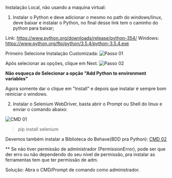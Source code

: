 Instalação Local, não usando a maquina virtual:

1. Instalar o Python e deve adicionar o mesmo no path do windows/linux, deve baixar e instalar o Python, no final desse link tem o caminho do python para baixar;

Link: https://www.python.org/downloads/release/python-354/
Windows: https://www.python.org/ftp/python/3.5.4/python-3.5.4.exe

Primeiro Selecione Instalação Customizada:
![Passo 01](https://udemy-images.s3.amazonaws.com/redactor/raw/2017-09-09_17-22-33-8c9f2cea6c073fc7ddab859c6727d76f.PNG)

Após selecionar as opções, clique em Next.
![Passo 02](https://udemy-images.s3.amazonaws.com/redactor/raw/2017-09-09_17-22-33-9d6071fbf363b287d9a6d97c40da364a.PNG)

**Não esqueça de Selecionar a opção "Add Python to environment variables"**

Agora somente dar o clique em "Install" e depois que instalar é sempre bom reiniciar o windows.



2. Instalar o Selenium WebDriver, basta abrir o Prompt ou Shell do linux e enviar o comando abaixo:
  
![CMD 01](https://udemy-images.s3.amazonaws.com/redactor/2017-06-25_20-01-19-93640a82f73ef783ba5429dfa2245949/Captura%20de%20tela%202017-06-25%2017.01.09.png)

> pip install selenium

Devemos também instalar a Biblioteca do Behave(BDD pra Python):
[CMD 02](https://udemy-images.s3.amazonaws.com/redactor/raw/2017-09-09_17-34-27-8956c704d79af560e9cc531553780796.PNG)


** Se não tiver permissão de administrador (PermissionError), pode ser que der erro ou não dependendo do seu nível de permissão, pra instalar as ferramentas tem que ter permissão de adm.

Solução: Abra o CMD/Prompt de comando como administrador.
